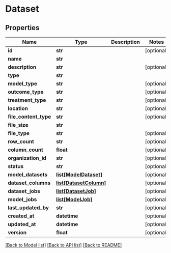 # Dataset

## Properties
Name | Type | Description | Notes
------------ | ------------- | ------------- | -------------
**id** | **str** |  | [optional] 
**name** | **str** |  | 
**description** | **str** |  | [optional] 
**type** | **str** |  | 
**model_type** | **str** |  | [optional] 
**outcome_type** | **str** |  | [optional] 
**treatment_type** | **str** |  | [optional] 
**location** | **str** |  | [optional] 
**file_content_type** | **str** |  | [optional] 
**file_size** | **str** |  | 
**file_type** | **str** |  | [optional] 
**row_count** | **str** |  | [optional] 
**column_count** | **float** |  | [optional] 
**organization_id** | **str** |  | [optional] 
**status** | **str** |  | [optional] 
**model_datasets** | [**list[ModelDataset]**](ModelDataset.md) |  | [optional] 
**dataset_columns** | [**list[DatasetColumn]**](DatasetColumn.md) |  | [optional] 
**dataset_jobs** | [**list[DatasetJob]**](DatasetJob.md) |  | [optional] 
**model_jobs** | [**list[ModelJob]**](ModelJob.md) |  | [optional] 
**last_updated_by** | **str** |  | [optional] 
**created_at** | **datetime** |  | [optional] 
**updated_at** | **datetime** |  | [optional] 
**version** | **float** |  | [optional] 

[[Back to Model list]](../README.md#documentation-for-models) [[Back to API list]](../README.md#documentation-for-api-endpoints) [[Back to README]](../README.md)


